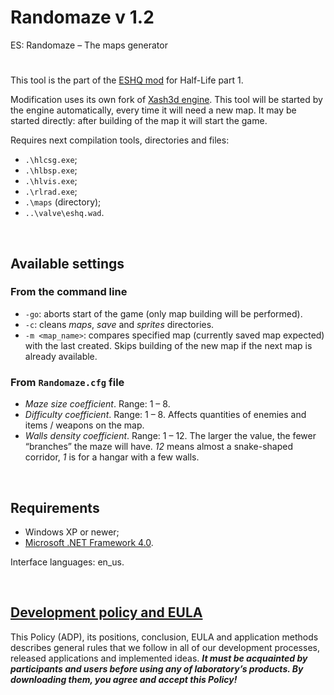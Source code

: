# Randomaze v 1.2

ES: Randomaze – The maps generator

#

This tool is the part of the [ESHQ mod](https://moddb.com/mods/eshq) for Half-Life part 1.

Modification uses its own fork of [Xash3d engine](https://github.com/adslbarxatov/xash3d-for-ESHQ).
This tool will be started by the engine automatically, every time it will need a new map.
It may be started directly: after building of the map it will start the game.

Requires next compilation tools, directories and files:
- `.\hlcsg.exe`;
- `.\hlbsp.exe`;
- `.\hlvis.exe`;
- `.\rlrad.exe`;
- `.\maps` (directory);
- `..\valve\eshq.wad`.

&nbsp;



## Available settings

### From the command line

- `-go`: aborts start of the game (only map building will be performed).
- `-c`: cleans *maps*, *save* and *sprites* directories.
- `-m <map_name>`: compares specified map (currently saved map expected) with the last created.
  Skips building of the new map if the next map is already available.

### From `Randomaze.cfg` file

- *Maze size coefficient*. Range: 1 – 8.
- *Difficulty coefficient*. Range: 1 – 8. Affects quantities of enemies and items / weapons on the map.
- *Walls density coefficient*. Range: 1 – 12. The larger the value, the fewer “branches” the maze will have.
  *12* means almost a snake-shaped corridor, *1* is for a hangar with a few walls.

&nbsp;



## Requirements

- Windows XP or newer;
- [Microsoft .NET Framework 4.0](https://microsoft.com/en-us/download/details.aspx?id=17718).

Interface languages: en_us.

&nbsp;



## [Development policy and EULA](https://adslbarxatov.github.io/ADP)

This Policy (ADP), its positions, conclusion, EULA and application methods
describes general rules that we follow in all of our development processes, released applications and implemented ideas.
***It must be acquainted by participants and users before using any of laboratory’s products.
By downloading them, you agree and accept this Policy!***

